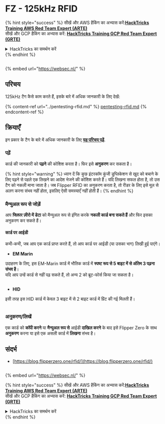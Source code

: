 # FZ - 125kHz RFID

{% hint style="success" %}
सीखें और AWS हैकिंग का अभ्यास करें:<img src="/.gitbook/assets/arte.png" alt="" data-size="line">[**HackTricks Training AWS Red Team Expert (ARTE)**](https://training.hacktricks.xyz/courses/arte)<img src="/.gitbook/assets/arte.png" alt="" data-size="line">\
सीखें और GCP हैकिंग का अभ्यास करें: <img src="/.gitbook/assets/grte.png" alt="" data-size="line">[**HackTricks Training GCP Red Team Expert (GRTE)**<img src="/.gitbook/assets/grte.png" alt="" data-size="line">](https://training.hacktricks.xyz/courses/grte)

<details>

<summary>HackTricks का समर्थन करें</summary>

* [**सदस्यता योजनाओं**](https://github.com/sponsors/carlospolop) की जांच करें!
* **हमारे साथ जुड़ें** 💬 [**Discord समूह**](https://discord.gg/hRep4RUj7f) या [**telegram समूह**](https://t.me/peass) या **हमें** **Twitter** 🐦 [**@hacktricks\_live**](https://twitter.com/hacktricks\_live)** पर फॉलो करें।**
* **हैकिंग ट्रिक्स साझा करें और** [**HackTricks**](https://github.com/carlospolop/hacktricks) और [**HackTricks Cloud**](https://github.com/carlospolop/hacktricks-cloud) गिटहब रिपोजिटरी में PR सबमिट करें।

</details>
{% endhint %}

<figure><img src="https://pentest.eu/RENDER_WebSec_10fps_21sec_9MB_29042024.gif" alt=""><figcaption></figcaption></figure>

{% embed url="https://websec.nl/" %}

## परिचय

125kHz टैग कैसे काम करते हैं, इसके बारे में अधिक जानकारी के लिए देखें:

{% content-ref url="../pentesting-rfid.md" %}
[pentesting-rfid.md](../pentesting-rfid.md)
{% endcontent-ref %}

## क्रियाएँ

इन प्रकार के टैग के बारे में अधिक जानकारी के लिए [**यह परिचय पढ़ें**](../pentesting-rfid.md#low-frequency-rfid-tags-125khz).

### पढ़ें

कार्ड की जानकारी को **पढ़ने** की कोशिश करता है। फिर इसे **अनुकरण** कर सकता है।

{% hint style="warning" %}
ध्यान दें कि कुछ इंटरकॉम कुंजी डुप्लिकेशन से खुद को बचाने के लिए पढ़ने से पहले एक लिखने का आदेश भेजने की कोशिश करते हैं। यदि लिखना सफल होता है, तो उस टैग को नकली माना जाता है। जब Flipper RFID का अनुकरण करता है, तो रीडर के लिए इसे मूल से अलग करना संभव नहीं होता, इसलिए ऐसी समस्याएँ नहीं होती हैं।
{% endhint %}

### मैन्युअल रूप से जोड़ें

आप **फ्लिपर ज़ीरो में डेटा** को मैन्युअल रूप से इंगित करके **नकली कार्ड बना सकते हैं** और फिर इसका अनुकरण कर सकते हैं।

#### कार्ड पर आईडी

कभी-कभी, जब आप एक कार्ड प्राप्त करते हैं, तो आप कार्ड पर आईडी (या उसका भाग) लिखी हुई पाएंगे।

* **EM Marin**

उदाहरण के लिए, इस EM-Marin कार्ड में भौतिक कार्ड में **स्पष्ट रूप से 5 बाइट में से अंतिम 3 पढ़ना संभव है**।\
यदि आप उन्हें कार्ड से नहीं पढ़ सकते हैं, तो अन्य 2 को ब्रूट-फोर्स किया जा सकता है।

<figure><img src="../../../.gitbook/assets/image (104).png" alt=""><figcaption></figcaption></figure>

* **HID**

इसी तरह इस HID कार्ड में केवल 3 बाइट में से 2 बाइट कार्ड में प्रिंट की गई मिलती हैं।

<figure><img src="../../../.gitbook/assets/image (1014).png" alt=""><figcaption></figcaption></figure>

### अनुकरण/लिखें

एक कार्ड को **कॉपी करने** या **मैन्युअल रूप से** आईडी **दाखिल करने** के बाद इसे Flipper Zero के साथ **अनुकरण** करना या इसे एक असली कार्ड में **लिखना** संभव है।

## संदर्भ

* [https://blog.flipperzero.one/rfid/](https://blog.flipperzero.one/rfid/)

<figure><img src="https://pentest.eu/RENDER_WebSec_10fps_21sec_9MB_29042024.gif" alt=""><figcaption></figcaption></figure>

{% embed url="https://websec.nl/" %}

{% hint style="success" %}
सीखें और AWS हैकिंग का अभ्यास करें:<img src="/.gitbook/assets/arte.png" alt="" data-size="line">[**HackTricks Training AWS Red Team Expert (ARTE)**](https://training.hacktricks.xyz/courses/arte)<img src="/.gitbook/assets/arte.png" alt="" data-size="line">\
सीखें और GCP हैकिंग का अभ्यास करें: <img src="/.gitbook/assets/grte.png" alt="" data-size="line">[**HackTricks Training GCP Red Team Expert (GRTE)**<img src="/.gitbook/assets/grte.png" alt="" data-size="line">](https://training.hacktricks.xyz/courses/grte)

<details>

<summary>HackTricks का समर्थन करें</summary>

* [**सदस्यता योजनाओं**](https://github.com/sponsors/carlospolop) की जांच करें!
* **हमारे साथ जुड़ें** 💬 [**Discord समूह**](https://discord.gg/hRep4RUj7f) या [**telegram समूह**](https://t.me/peass) या **हमें** **Twitter** 🐦 [**@hacktricks\_live**](https://twitter.com/hacktricks\_live)** पर फॉलो करें।**
* **हैकिंग ट्रिक्स साझा करें और** [**HackTricks**](https://github.com/carlospolop/hacktricks) और [**HackTricks Cloud**](https://github.com/carlospolop/hacktricks-cloud) गिटहब रिपोजिटरी में PR सबमिट करें।

</details>
{% endhint %}
